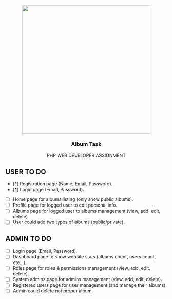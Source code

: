 <p align="center"><a href="https://laravel.com" target="_blank"><img src="https://raw.githubusercontent.com/laravel/art/master/logo-lockup/5%20SVG/2%20CMYK/1%20Full%20Color/laravel-logolockup-cmyk-red.svg" width="400"></a></p>

<p align="center">

  <h3 align="center">Album Task</h3>

  <p align="center">
   PHP WEB DEVELOPER ASSIGNMENT
  </p>
</p>


## USER TO DO

- [*] Registration page (Name, Email, Password).
- [*] Login page (Email, Password).
- [ ] Home page for albums listing (only show public albums).
- [ ] Profile page for logged user to edit personal info.
- [ ] Albums page for logged user to albums management (view, add, edit, delete)
- [ ] User could add two types of albums (public/private).

## ADMIN TO DO

- [ ] Login page (Email, Password).
- [ ] Dashboard page to show website stats (albums count, users count, etc…).
- [ ] Roles page for roles & permissions management (view, add, edit, delete).
- [ ] System admins page for admins management (view, add, edit, delete).
- [ ] Registered users page for user management (and manage their albums).
- [ ] Admin could delete not proper album.